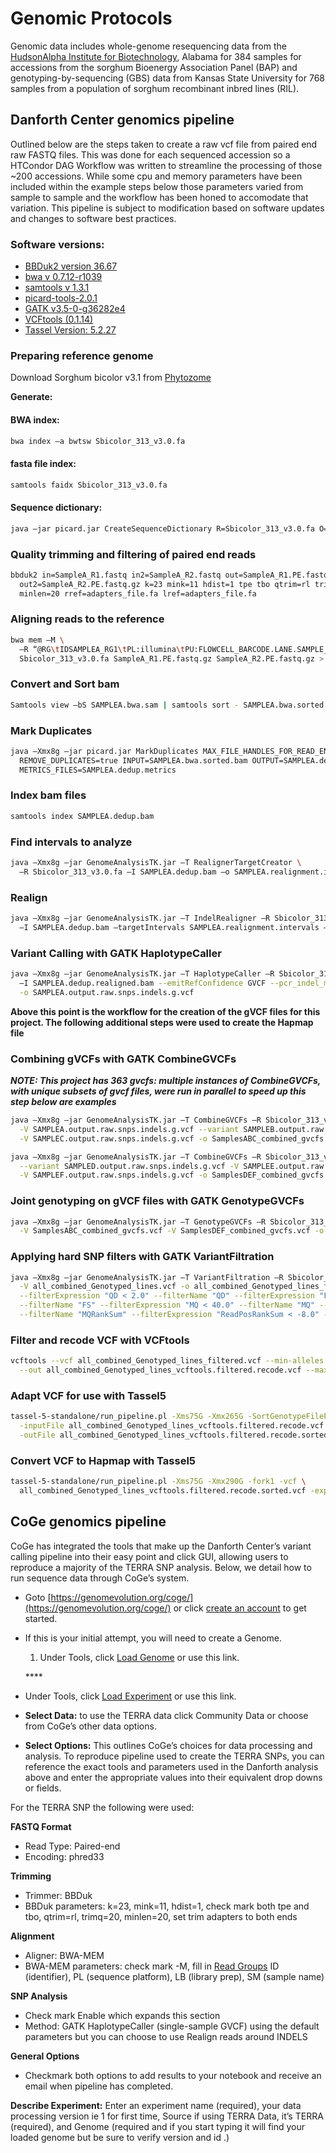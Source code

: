 # Genomic Protocols

Genomic data includes whole-genome resequencing data from the [HudsonAlpha Institute for Biotechnology](https://hudsonalpha.org/), Alabama for 384 samples for accessions from the sorghum Bioenergy Association Panel \(BAP\) and genotyping-by-sequencing \(GBS\) data from Kansas State University for 768 samples from a population of sorghum recombinant inbred lines \(RIL\).

## Danforth Center genomics pipeline

Outlined below are the steps taken to create a raw vcf file from paired end raw FASTQ files. This was done for each sequenced accession so a HTCondor DAG Workflow was written to streamline the processing of those ~200 accessions. While some cpu and memory parameters have been included within the example steps below those parameters varied from sample to sample and the workflow has been honed to accomodate that variation. This pipeline is subject to modification based on software updates and changes to software best practices.

### Software versions:

* [BBDuk2 version 36.67](https://jgi.doe.gov/data-and-tools/bbtools/bb-tools-user-guide/bbduk-guide/)
* [bwa v 0.7.12-r1039](http://bio-bwa.sourceforge.net)
* [samtools v 1.3.1](http://samtools.sourceforge.net)
* [picard-tools-2.0.1](https://broadinstitute.github.io/picard)
* [GATK v3.5-0-g36282e4](https://software.broadinstitute.org/gatk)
* [VCFtools \(0.1.14\)](https://vcftools.github.io)
* [Tassel Version: 5.2.27](https://bitbucket.org/tasseladmin/tassel-5-source/wiki/Home)

### Preparing reference genome

Download Sorghum bicolor v3.1 from [Phytozome](https://phytozome.jgi.doe.gov/pz/portal.html#!info?alias=Org_Sbicolor)

**Generate:**

#### BWA index:

```bash
bwa index –a bwtsw Sbicolor_313_v3.0.fa
```

#### fasta file index:

```bash
samtools faidx Sbicolor_313_v3.0.fa
```

#### Sequence dictionary:

```bash
java –jar picard.jar CreateSequenceDictionary R=Sbicolor_313_v3.0.fa O=Sbicolor_313_v3.0.dict
```

### Quality trimming and filtering of paired end reads

```bash
bbduk2 in=SampleA_R1.fastq in2=SampleA_R2.fastq out=SampleA_R1.PE.fastq.gz \
  out2=SampleA_R2.PE.fastq.gz k=23 mink=11 hdist=1 tpe tbo qtrim=rl trimq=20 \
  minlen=20 rref=adapters_file.fa lref=adapters_file.fa
```

### Aligning reads to the reference

```bash
bwa mem –M \
  –R “@RG\tIDSAMPLEA_RG1\tPL:illumina\tPU:FLOWCELL_BARCODE.LANE.SAMPLE_BARCODE_RG_UNIT\tLB:libraryprep-lib1\tSM:SAMPLEA” \
  Sbicolor_313_v3.0.fa SampleA_R1.PE.fastq.gz SampleA_R2.PE.fastq.gz > SAMPLEA.bwa.sam
```

### Convert and Sort bam

```bash
Samtools view –bS SAMPLEA.bwa.sam | samtools sort - SAMPLEA.bwa.sorted
```

### Mark Duplicates

```bash
java –Xmx8g –jar picard.jar MarkDuplicates MAX_FILE_HANDLES_FOR_READ_ENDS_MAP=1000 \
  REMOVE_DUPLICATES=true INPUT=SAMPLEA.bwa.sorted.bam OUTPUT=SAMPLEA.dedup.bam \
  METRICS_FILES=SAMPLEA.dedup.metrics
```

### Index bam files

```bash
samtools index SAMPLEA.dedup.bam
```

### Find intervals to analyze

```bash
java –Xmx8g –jar GenomeAnalysisTK.jar –T RealignerTargetCreator \
  –R Sbicolor_313_v3.0.fa –I SAMPLEA.dedup.bam –o SAMPLEA.realignment.intervals
```

### Realign

```bash
java –Xmx8g –jar GenomeAnalysisTK.jar –T IndelRealigner –R Sbicolor_313_v3.0.fa \
  –I SAMPLEA.dedup.bam –targetIntervals SAMPLEA.realignment.intervals –o SAMPLEA.dedup.realigned.bam
```

### Variant Calling with GATK HaplotypeCaller

```bash
java –Xmx8g –jar GenomeAnalysisTK.jar –T HaplotypeCaller –R Sbicolor_313_v3.0.fa \
  –I SAMPLEA.dedup.realigned.bam --emitRefConfidence GVCF --pcr_indel_model NONE \
  -o SAMPLEA.output.raw.snps.indels.g.vcf
```

**Above this point is the workflow for the creation of the gVCF files for this project. The following additional steps were used to create the Hapmap file**

### Combining gVCFs with GATK CombineGVCFs

_**NOTE: This project has 363 gvcfs: multiple instances of CombineGVCFs, with unique subsets of gvcf files, were run in parallel to speed up this step below are examples**_

```bash
java –Xmx8g –jar GenomeAnalysisTK.jar –T CombineGVCFs –R Sbicolor_313_v3.0.fa \
  -V SAMPLEA.output.raw.snps.indels.g.vcf --variant SAMPLEB.output.raw.snps.indels.g.vcf\
  -V SAMPLEC.output.raw.snps.indels.g.vcf -o SamplesABC_combined_gvcfs.vcf

java –Xmx8g –jar GenomeAnalysisTK.jar –T CombineGVCFs –R Sbicolor_313_v3.0.fa \
  --variant SAMPLED.output.raw.snps.indels.g.vcf -V SAMPLEE.output.raw.snps.indels.g.vcf \
  -V SAMPLEF.output.raw.snps.indels.g.vcf -o SamplesDEF_combined_gvcfs.vcf
```

### Joint genotyping on gVCF files with GATK GenotypeGVCFs

```bash
java –Xmx8g –jar GenomeAnalysisTK.jar –T GenotypeGVCFs –R Sbicolor_313_v3.0.fa \
  -V SamplesABC_combined_gvcfs.vcf -V SamplesDEF_combined_gvcfs.vcf -o all_combined_Genotyped_lines.vcf
```

### Applying hard SNP filters with GATK VariantFiltration

```bash
java –Xmx8g –jar GenomeAnalysisTK.jar –T VariantFiltration –R Sbicolor_313_v3.0.fa \
  -V all_combined_Genotyped_lines.vcf -o all_combined_Genotyped_lines_filtered.vcf \
  --filterExpression "QD < 2.0" --filterName "QD" --filterExpression "FS > 60.0" \
  --filterName "FS" --filterExpression "MQ < 40.0" --filterName "MQ" --filterExpression "MQRankSum < -12.5" \
  --filterName "MQRankSum" --filterExpression "ReadPosRankSum < -8.0" --filterName "ReadPosRankSum"
```

### Filter and recode VCF with VCFtools

```bash
vcftools --vcf all_combined_Genotyped_lines_filtered.vcf --min-alleles 2 --max-alleles 2 \
  --out all_combined_Genotyped_lines_vcftools.filtered.recode.vcf --max-missing 0.2 --recode
```

### Adapt VCF for use with Tassel5

```bash
tassel-5-standalone/run_pipeline.pl -Xms75G -Xmx265G -SortGenotypeFilePlugin \
  -inputFile all_combined_Genotyped_lines_vcftools.filtered.recode.vcf \
  -outFile all_combined_Genotyped_lines_vcftools.filtered.recode.sorted.vcf -fileType VCF
```

### Convert VCF to Hapmap with Tassel5

```bash
tassel-5-standalone/run_pipeline.pl -Xms75G -Xmx290G -fork1 -vcf \
  all_combined_Genotyped_lines_vcftools.filtered.recode.sorted.vcf -export -exportType Hapmap -runfork1
```

## CoGe genomics pipeline

CoGe has integrated the tools that make up the Danforth Center’s variant calling pipeline into their easy point and click GUI, allowing users to reproduce a majority of the TERRA SNP analysis.  Below, we detail how to run sequence data through CoGe’s system.

* Goto [https://genomevolution.org/coge/](https://genomevolution.org/coge/) or click [create an account](https://genomevolution.org/wiki/index.php/How_to_get_a_CoGe_account) to get started.
* If this is your initial attempt, you will need to create a Genome.

  1. Under Tools, click [Load Genome](https://genomevolution.org/coge/LoadGenome.pl) or use this link.

  \*\*\*\*

* Under Tools, click [Load Experiment](https://genomevolution.org/coge/LoadExperiment.pl) or use this link.
* **Select Data:** to use the TERRA data click Community Data or choose from CoGe’s other data options.
* **Select Options:** This outlines CoGe’s choices for data processing and analysis.  To reproduce pipeline used to create the TERRA SNPs, you can reference the exact tools and parameters used in the Danforth analysis above and enter the appropriate values into their equivalent drop downs or fields.

For the TERRA SNP the following were used: 

**FASTQ Format**

* Read Type: Paired-end 
* Encoding: phred33

**Trimming**

* Trimmer: BBDuk
* BBDuk parameters: k=23, mink=11, hdist=1, check mark both tpe and tbo,  qtrim=rl, trimq=20, minlen=20, set trim adapters to both ends

**Alignment**

* Aligner: BWA-MEM
* BWA-MEM parameters: check mark -M, fill in [Read Groups](https://gatkforums.broadinstitute.org/gatk/discussion/6472/read-groups) ID \(identifier\), PL \(sequence platform\), LB \(library prep\), SM \(sample name\)

**SNP Analysis**

* Check mark Enable which expands this section
* Method: GATK HaplotypeCaller \(single-sample GVCF\) using the default parameters but you can choose to use Realign reads around INDELS

**General Options**

* Checkmark both options to add results to your notebook and receive an email when pipeline has completed. 

**Describe Experiment:** Enter an experiment name \(required\), your data processing version ie 1 for first time, Source if using TERRA Data, it’s TERRA \(required\), and Genome \(required and if you start typing it will find your loaded genome but be sure to verify version and id .\)

